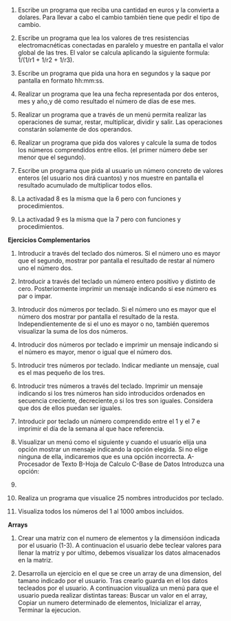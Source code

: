 1. Escribe un programa que reciba una cantidad en euros y la convierta a dolares. Para llevar a cabo el cambio también tiene que pedir el tipo de cambio.

2. Escribe un programa que lea los valores de tres resistencias
electromacnéticas conectadas en paralelo y muestre en pantalla el 
valor global de las tres. El valor se calcula aplicando la siguiente 
formula: 1/(1/r1 + 1/r2 + 1/r3).

3. Escribe un programa que pida una hora en segundos y la saque por pantalla en formato hh:mm:ss.

4. Realizar un programa que lea una fecha representada por dos enteros, mes y año,y dé como resultado el número de 
días de ese mes.

5. Realizar un programa que a través de un menú permita realizar las operaciones de sumar, restar, multiplicar, dividir y salir. Las operaciones constarán solamente de dos operandos.

6. Realizar un programa que pida dos valores y calcule la suma de todos los números comprendidos entre ellos. (el primer número debe ser menor que el segundo).

7. Escribe un programa que pida al usuario un número concreto de valores enteros (el usuario nos dirá cuantos) y nos muestre en pantalla el resultado acumulado de multiplicar todos ellos.

8. La activadad 8 es la misma que la 6 pero con funciones y procedimientos.

9. La activadad 9 es la misma que la 7 pero con funciones y procedimientos. 

**Ejercicios Complementarios**

1. Introducir a través del teclado dos números. Si el número uno es mayor que el segundo,
mostrar por pantalla el resultado de restar al número uno el número dos.

2. Introducir a través del teclado un número entero positivo y distinto de cero. Posteriormente
imprimir un mensaje indicando si ese número es par o impar.

3. Introducir dos números por teclado. Si el número uno es mayor que el número dos mostrar
por pantalla el resultado de la resta. Independientemente de si el uno es mayor o no,
también queremos visualizar la suma de los dos números.

4. Introducir dos números por teclado e imprimir un mensaje indicando si el número es mayor, menor o igual que el número dos.

5. Introducir tres números por teclado. Indicar mediante un mensaje, cual es el mas pequeño
de los tres. 

6. Introducir tres números a través del teclado. Imprimir un mensaje indicando si los tres
números han sido introducidos ordenados en secuencia creciente, decreciente,o si los tres
son iguales. Considera que dos de ellos puedan ser iguales.

7. Introducir por teclado un número comprendido entre el 1 y el 7 e imprimir el día de la
semana al que hace referencia.

8. Visualizar un menú como el siguiente y cuando el usuario elija una opción mostrar un mensaje indicando la opción elegida. Si no elige ninguna de ella, indicaremos que es una opción incorrecta.
  A-Procesador de Texto
  B-Hoja de Calculo
  C-Base de Datos
  Introduzca una opción:

9. 

10. Realiza un programa que visualice 25 nombres introducidos por teclado.
11. Visualiza todos los números del 1 al 1000 ambos incluidos.

**Arrays**

1. Crear una matriz con el numero de elementos y la dimensióon indicada por el usuario (1-3). A continuacion el usuario debe teclear valores para llenar la matriz y por ultimo, debemos visualizar los datos almacenados en la matriz.

2. Desarrolla un ejercicio en el que se cree un array de una dimension, del tamano indicado por el usuario. Tras crearlo guarda en el los datos tecleados por el usuario. A continuacion visualiza un menú para que el usuario pueda realizar distintas tareas: Buscar un valor en el array, Copiar un numero determinado de elementos, Inicializar el array, Terminar la ejecucion.
